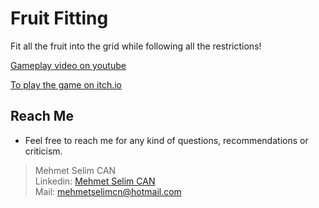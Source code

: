 # Fruit Fitting
Fit all the fruit into the grid while following all the restrictions!

[Gameplay video on youtube]((https://youtu.be/EGFyWVri-YE))

[To play the game on itch.io](https://nikelajj.itch.io/fruit-fitting)

## Reach Me
* Feel free to reach me for any kind of questions, recommendations or criticism.

> Mehmet Selim CAN</br>
Linkedin: <a href="https://www.linkedin.com/in/mehmet-selim-can/">Mehmet Selim CAN</a></br>
Mail: <a href="mailto:mehmetselimcn@hotmail.com">mehmetselimcn@hotmail.com</a>
